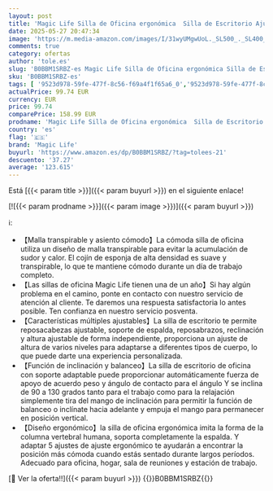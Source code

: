 ```yaml
---
layout: post
title: 'Magic Life Silla de Oficina ergonómica  Silla de Escritorio Ajustable de 4 Engranajes reposacabezas 3D y cómoda Silla de computadora con reposabrazos  Negro '
date: 2025-05-27 20:47:34
image: 'https://m.media-amazon.com/images/I/31wyUMgwUoL._SL500_._SL400_.jpg'
comments: true
category: ofertas
author: 'tole.es'
slug: 'B0BBM1SRBZ-es Magic Life Silla de Oficina ergonómica Silla de Escritorio...'
sku: 'B0BBM1SRBZ-es'
tags: [ '9523d978-59fe-477f-8c56-f69a4f1f65a6_0','9523d978-59fe-477f-8c56-f69a4f1f65a6_1601','9523d978-59fe-477f-8c56-f69a4f1f65a6_5601','Arborist Merchandising Root','CML-Home','Furniture & Major Items','Hogar y cocina','Home all','Los favoritos de nuestros clientes: Hogar y cocina','Muebles de hogar','Muebles de oficina en casa','Self Service','Sillas de escritorio de oficina','Sillas y sofás de oficina','Special Features Stores','de','magic life','oficina','silla','🇪🇸', ]
actualPrice: 99.74 EUR
currency: EUR
price: 99.74
comparePrice: 158.99 EUR
prodname: 'Magic Life Silla de Oficina ergonómica  Silla de Escritorio Ajustable de 4 Engranajes reposacabezas 3D y cómoda Silla de computadora con reposabrazos  Negro '
country: 'es'
flag: '🇪🇸'
brand: 'Magic Life'
buyurl: 'https://www.amazon.es/dp/B0BBM1SRBZ/?tag=tolees-21'
descuento: '37.27'
average: '123.615'
---
```


Está [{{< param title >}}]({{< param buyurl >}}) en el siguiente enlace!

[![{{< param prodname >}}]({{< param image >}})]({{< param buyurl >}})

ℹ️:

- 【Malla transpirable y asiento cómodo】La cómoda silla de oficina utiliza un diseño de malla transpirable para evitar la acumulación de sudor y calor. El cojín de esponja de alta densidad es suave y transpirable, lo que te mantiene cómodo durante un día de trabajo completo.
- 【Las sillas de oficina Magic Life tienen una de un año】Si hay algún problema en el camino, ponte en contacto con nuestro servicio de atención al cliente. Te daremos una respuesta satisfactoria lo antes posible. Ten confianza en nuestro servicio posventa.
- 【Características múltiples ajustables】La silla de escritorio te permite reposacabezas ajustable, soporte de espalda, reposabrazos, reclinación y altura ajustable de forma independiente, proporciona un ajuste de altura de varios niveles para adaptarse a diferentes tipos de cuerpo, lo que puede darte una experiencia personalizada.
- 【Función de inclinación y balanceo】La silla de escritorio de oficina con soporte adaptable puede proporcionar automáticamente fuerza de apoyo de acuerdo peso y ángulo de contacto para el ángulo Y se inclina de 90 a 130 grados tanto para el trabajo como para la relajación simplemente tira del mango de inclinación para permitir la función de balanceo o inclínate hacia adelante y empuja el mango para permanecer en posición vertical.
- 【Diseño ergonómico】la silla de oficina ergonómica imita la forma de la columna vertebral humana, soporta completamente la espalda. Y adaptar 5 ajustes de ajuste ergonómico te ayudarán a encontrar la posición más cómoda cuando estás sentado durante largos períodos. Adecuado para oficina, hogar, sala de reuniones y estación de trabajo.

[🛒 Ver la oferta!!]({{< param buyurl >}})
{{<world>}}B0BBM1SRBZ{{</world>}}
